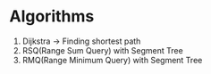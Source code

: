 # Algorithms

1. Dijkstra -> Finding shortest path
2. RSQ(Range Sum Query) with Segment Tree
3. RMQ(Range Minimum Query) with Segment Tree
